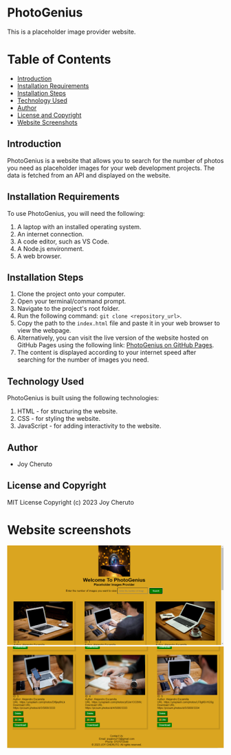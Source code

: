 # PhotoGenius
This is a placeholder image provider website.

# Table of Contents
- [Introduction](#introduction)
- [Installation Requirements](#installation-requirements)
- [Installation Steps](#installation-steps)
- [Technology Used](#technology-used)
- [Author](#author)
- [License and Copyright](#license-and-copyright)
- [Website Screenshots](#website-screenshots)

## Introduction
PhotoGenius is a website that allows you to search for the number of photos you need as placeholder images for your web development projects. The data is fetched from an API and displayed on the website.

## Installation Requirements
To use PhotoGenius, you will need the following:
1. A laptop with an installed operating system.
2. An internet connection.
3. A code editor, such as VS Code.
4. A Node.js environment.
5. A web browser.

## Installation Steps
1. Clone the project onto your computer.
2. Open your terminal/command prompt.
3. Navigate to the project's root folder.
4. Run the following command: `git clone <repository_url>`.
5. Copy the path to the `index.html` file and paste it in your web browser to view the webpage.
6. Alternatively, you can visit the live version of the website hosted on GitHub Pages using the following link: [PhotoGenius on GitHub Pages](https://cheruto23.github.io/PhotoGenius/).
7. The content is displayed according to your internet speed after searching for the number of images you need.

## Technology Used
PhotoGenius is built using the following technologies:
1. HTML - for structuring the website.
2. CSS - for styling the website.
3. JavaScript - for adding interactivity to the website.

## Author
- Joy Cheruto

## License and Copyright
MIT License Copyright (c) 2023 Joy Cheruto


# Website screenshots
<img src="./images/Capture.PNG">
<img src="./images/Capture1.PNG">
